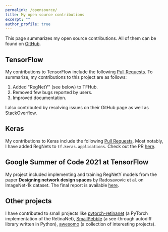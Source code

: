 ```yaml
---
permalink: /opensource/
title: My open source contributions
excerpt: ""
author_profile: true
---
```


This page summarizes my open source contributions. All of them can be found on [GitHub](https://github.com/AdityaKane2001/).

## TensorFlow

My contributions to TensorFlow include the following [Pull Requests](https://github.com/search?q=is%3Apr+user%3Atensorflow+author%3AAdityaKane2001&type=Issues). To summarize, my contributions to this project are as follows:

1. Added "RegNetY" (see below) to TFHub. 
2. Removed few bugs reported by users.
3. Improved documentation.

I also contributed by resolving issues on their GitHub page as well as StackOverflow. 

## Keras

My contributions to Keras include the following [Pull Requests](https://github.com/search?q=is%3Apr+user%3Akeras-team+author%3AAdityaKane2001&type=Issues). Most notably, I have added RegNets to `tf.keras.applications`. Check out the PR [here](https://github.com/keras-team/keras/pull/15702).

## Google Summer of Code 2021 at TensorFlow

My project included implementing and training RegNetY models from the paper **Designing network design spaces** by Radosavovic et al. on ImageNet-1k dataset. The final report is available [here](gsoc2021report). 


## Other projects

I have contributed to small projects like [pytorch-retinanet](https://github.com/search?q=is%3Apr+repo%3Ayhenon%2Fpytorch-retinanet+author%3AAdityaKane2001&type=Issues) (a PyTorch implementation of the  RetinaNet), [SmallPebble](https://github.com/search?q=is%3Apr+user%3Asradc+author%3AAdityaKane2001&type=Issues) (a see-through autodiff library written in Python), [awesomo](https://github.com/search?q=is%3Apr+repo%3Alk-geimfari%2Fawesomo+author%3AAdityaKane2001&type=Issues) (a collection of interesting projects). 
